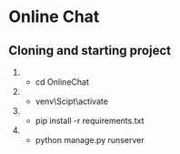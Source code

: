 # Online Chat

## Cloning and starting project
1. - cd OnlineChat
2. - venv\Scipt\activate
3. - pip install -r requirements.txt
4. - python manage.py runserver